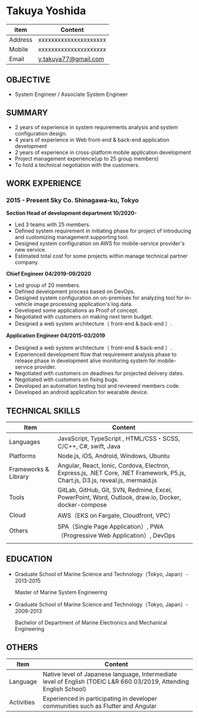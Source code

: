# Takuya Yoshida

| item    | Content               |
| ------- | --------------------- |
| Address | xxxxxxxxxxxxxxxxxxxxx |
| Mobile  | xxxxxxxxxxxxxxxxxxxxx |
| Email   | y.takuya77@gmail.com  |

## OBJECTIVE

* System Engineer / Associate System Engineer

## SUMMARY

* 2 years of experience in system requirements analysis and system configuration design. 
* 4 years of experience in Web front-end & back-end application development
* 2 years of experience in cross-platform mobile application development 
* Project management experience(up to 25 group members)
* To hold a technical negotiation with the customers.

<div style="page-break-before:always"></div>

## WORK EXPERIENCE

### 2015 - Present  Sky Co.   Shinagawa-ku, Tokyo

**Section Head of  development department 10/2020-**

* Led 3 teams with 25 members.
* Defined system requirement in initiating phase for project of introducing and customizing management supporting tool.
* Designed system configuration on AWS for mobile-service provider's new service.
* Estimated total cost for some projects within manage technical partner company.

**Chief Engineer 04/2019-09/2020**

* Led group of 20 members.
* Defined development process based on DevOps.
* Designed system configuration on on-premises for analyzing tool for in-vehicle image processing application's log data.
* Developed some applications as Proof of concept.
* Negotiated with customers on making next term budget.
* Designed a web system architecture（ front-end & back-end ）.

**Application Engineer 04/2015-03/2019**

* Designed a web system architecture（ front-end & back-end ）.
* Experienced development flow that requirement analysis phase to release phase in development alive monitoring system for mobile-service provider. 
* Negotiated with customers on deadlines for projected delivery dates.
* Negotiated with customers on fixing bugs.
* Developed an automation testing tool and reviewed members code.
* Developed an android application for wearable device.

<div style="page-break-before:always"></div>

## TECHNICAL SKILLS

| Item                 | Content                                                      |
| -------------------- | ------------------------------------------------------------ |
| Languages            | JavaScript, TypeScript , HTML/CSS・SCSS, C/C++, C#, swift, Java |
| Platforms            | Node.js, iOS, Android, Windows, Ubuntu                       |
| Frameworks & Library | Angular, React, Ionic, Cordova, Electron, Express.js, .NET Core, .NET Framework,  P5.js, Chart.js, D3.js, reveal.js, mermaid.js |
| Tools                | GitLab, GitHub, Git, SVN, Redmine, Excel, PowerPoint, Word, Outlook, draw.io, Docker, docker-compose |
| Cloud                | AWS（EKS on Fargate, Cloudfront, VPC）                       |
| Others               | SPA（Single Page Application）, PWA（Progressive Web Application）, DevOps |
|                      |                                                              |

## EDUCATION

* Graduate School of Marine Science and Technology（Tokyo, Japan）- 2013-2015

    Master of Marine System Engineering
    
* Graduate School of Marine Science and Technology（Tokyo, Japan）- 2009-2013

    Bachelor of Department of Marine Electronics and Mechanical Engineering

## OTHERS

| Item       | Content                                                      |
| ---------- | ------------------------------------------------------------ |
| Language   | Native level of Japanese language, Intermediate level of English (TOEIC L&R 660 03/2019,  Attending English School) |
| Activities | Experienced in participating in developer communities such as Flutter and Angular |

